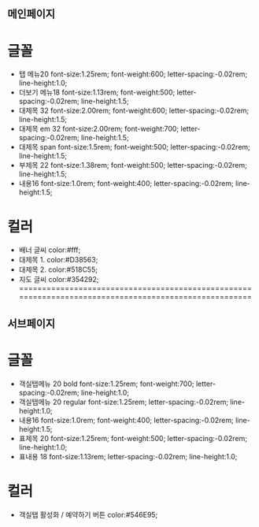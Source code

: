 ## 메인페이지
# 글꼴
*  탭 메뉴20 font-size:1.25rem; font-weight:600; letter-spacing:-0.02rem; line-height:1.0; 
*  더보기 메뉴18 font-size:1.13rem; font-weight:500; letter-spacing:-0.02rem; line-height:1.5; 
*  대제목 32 font-size:2.00rem; font-weight:600; letter-spacing:-0.02rem; line-height:1.5; 
*  대제목 em 32 font-size:2.00rem; font-weight:700; letter-spacing:-0.02rem; line-height:1.5; 
*  대제목 span font-size:1.5rem; font-weight:500; letter-spacing:-0.02rem; line-height:1.5; 
*  부제목 22  font-size:1.38rem; font-weight:500; letter-spacing:-0.02rem; line-height:1.5; 
*  내용16 font-size:1.0rem; font-weight:400; letter-spacing:-0.02rem; line-height:1.5; 

# 컬러
* 배너 글씨 color:#fff;
* 대제목 1. color:#D38563;
* 대제목 2. color:#518C55;
* 지도 글씨 color:#354292;
======================================================================================================
## 서브페이지
# 글꼴
* 객실탭메뉴 20 bold font-size:1.25rem; font-weight:700; letter-spacing:-0.02rem; line-height:1.0; 
* 객실탭메뉴 20 regular font-size:1.25rem; letter-spacing:-0.02rem; line-height:1.0; 
* 내용16 font-size:1.0rem; font-weight:400; letter-spacing:-0.02rem; line-height:1.5; 
* 표제목 20 font-size:1.25rem; font-weight:500; letter-spacing:-0.02rem; line-height:1.0; 
* 표내용 18 font-size:1.13rem;  letter-spacing:-0.02rem; line-height:1.0; 
# 컬러
* 객실탭 활성화 / 예약하기 버튼 color:#546E95;
